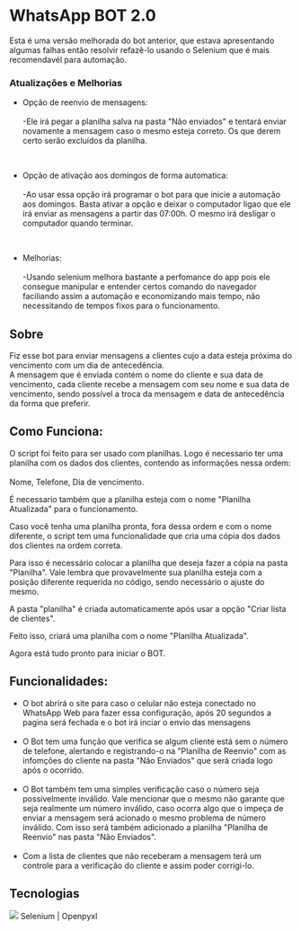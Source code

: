 <h1>WhatsApp BOT 2.0</h1> 
  Esta é uma versão melhorada do bot anterior, que estava apresentando algumas falhas então resolvir refazê-lo usando o Selenium que é mais recomendavél para automação.

### Atualizações e Melhorias
<ul>
  <li>Opção de reenvio de mensagens:</li>
    <br>-Ele irá pegar a planilha salva na pasta "Não enviados" e tentará enviar novamente a mensagem caso o mesmo esteja correto. Os que derem certo serão excluídos da planilha.

  <Br><li>Opção de ativação aos domingos de forma automatica:</li>
    <br>-Ao usar essa opção irá programar o bot para que inicie a automação aos domingos. Basta ativar a opção e deixar o computador ligao que ele irá enviar as mensagens a partir das 07:00h. O mesmo irá desligar o computador quando terminar.

<br><li>Melhorias:</li>
<br>-Usando selenium melhora bastante a perfomance do app pois ele consegue manipular e entender certos comando do navegador faciliando assim a automação e economizando mais tempo, não necessitando de tempos fixos para o funcionamento.
</ul>



<h2>Sobre</h2>
<p>Fiz esse bot para enviar mensagens a clientes cujo a data esteja próxima do vencimento com um dia de antecedência.<br>
A mensagem que é enviada contém o nome do cliente e sua data de vencimento, cada cliente recebe a mensagem com seu nome e sua data de vencimento, sendo possível a troca da mensagem e data de antecedência da forma que preferir.<br>

<h2>Como Funciona:</h2>
<p>O script foi feito para ser usado com planilhas. Logo é necessario ter uma planilha com os dados dos clientes, contendo as informações nessa ordem: <br> <br> Nome, Telefone, Dia de vencimento.<br>

É necessario também que a planilha esteja com o nome "Planilha Atualizada" para o funcionamento.<br> 

Caso você tenha uma planilha pronta, fora dessa ordem e com o nome diferente, o script tem uma funcionalidade que cria uma cópia dos dados dos clientes na ordem correta.<br>

Para isso é necessário colocar a planilha que deseja fazer a cópia na pasta "Planilha". Vale lembra que provavelmente sua planilha esteja com a posição diferente requerida no código, sendo necessário o ajuste do mesmo.<br> 

A pasta "planilha" é criada automaticamente após usar a opção "Criar lista de clientes".

Feito isso, criará uma planilha com o nome "Planilha Atualizada".<br> 

Agora está tudo pronto para iniciar o BOT.</p>

<h2>Funcionalidades:</h2>
<ul>
  <li> O bot abrirá o site para caso o celular não esteja conectado no WhatsApp Web para fazer essa configuração, após 20 segundos a pagina será fechada e o bot irá inciar o envio das mensagens </li><br>

  <li> O Bot tem uma função que verifica se algum cliente está sem o número de telefone, alertando e registrando-o na "Planilha de Reenvio" com as infomções do cliente na pasta "Não Enviados" que será criada logo após o ocorrido. </li><br>

  <li> O Bot também tem uma simples verificação caso o número seja possivelmente inválido. Vale mencionar que o mesmo não garante que seja realmente um número inválido,
  caso ocorra algo que o impeça de enviar a mensagem será acionado o mesmo problema de número inválido. Com isso será também adicionado a planilha "Planilha de Reenvio" nas pasta "Não Enviados". </li><br>

  <li> Com a lista de clientes que não receberam a mensagem terá um controle para a verificação do cliente e assim poder corrigi-lo.</li>
</ul>


<h2>Tecnologias</h2>
<div>
  <img src="https://img.shields.io/badge/python-3670A0?style=for-the-badge&logo=python&logoColor=ffdd54">
        Selenium | Openpyxl
</div>
